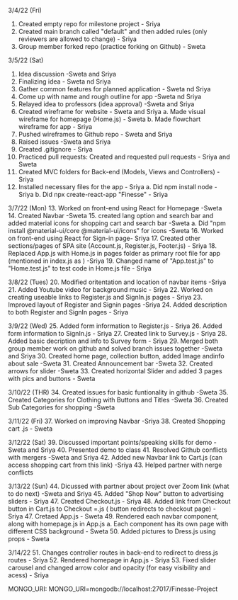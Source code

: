 3/4/22 (Fri)
1. Created empty repo for milestone project - Sriya
2. Created main branch called "default" and then added rules (only reviewers are allowed to change) - Sriya
3. Group member forked repo (practice forking on Github) - Sweta


3/5/22 (Sat)
1. Idea discussion -Sweta and Sriya
2. Finalizing idea - Sweta nd Sriya
3. Gather common features for planned application - Sweta nd Sriya
4. Come up with name and rough outline for app -Sweta nd Sriya
5. Relayed idea to professors (idea approval) -Sweta and Sriya
6. Created wireframe for website - Sweta and Sriya
    a. Made visual wireframe for homepage (Home.js) - Sweta
    b. Made  flowchart wireframe for app - Sriya
7. Pushed wireframes to Github repo - Sweta and Sriya
8. Raised issues -Sweta and Sriya
9. Created .gitignore - Sriya
10. Practiced pull requests: Created and requested pull requests - Sriya and Sweta
11. Created MVC folders for Back-end (Models, Views and Controllers) - Sriya
12. Installed necessary files for the app - Sriya
     a. Did npm install node - Sriya
     b. Did npx create-react-app "Finesse" - Sriya

3/7/22 (Mon)
13. Worked on front-end using React for Homepage -Sweta
14. Created Navbar -Sweta
15. created lang option and search bar and added material icons for shopping cart and search bar -Sweta
        a. Did "npm install @material-ui/core @material-ui/icons" for icons -Sweta
16. Worked on front-end using React for Sign-in page- Sriya
17. Created other sections/pages of SPA site (Account.js, Register.js, Footer.js) - Sriya
18. Replaced App.js with Home.js in pages folder as primary root file for app (mentioned in index.js as <Home />) -Sriya
19. Changed name of "App.test.js" to "Home.test.js" to test code in Home.js file - Sriya 

3/8/22 (Tues)
20. Modified oritentation and location of navbar items -Sriya 
21. Added Youtube video for background music - Sriya
22. Worked on creating useable links to Register.js and SignIn.js pages - Sriya 
23. Improved layout of Register and Signin pages -Sriya
24. Added description to both Register and SignIn pages - Sriya 

3/9/22 (Wed)
25. Added form information to Register.js - Sriya
26. Added form information to SignIn.js - Sriya
27. Created link to Survey.js - Sriya
28. Added basic decription and info to Survey form - Sriya
29. Merged both group member work on github and solved branch issues together -Sweta and Sriya
30. Created home page, collection button, added Image andinfo about sale -Sweta
31. Created Announcement bar -Sweta
32. Created arrows for slider -Sweta
33. Created horizontal Slider and added 3 pages with pics and buttons - Sweta

3/10/22 (THR)
34. Created issues for basic funtionality in github -Sweta
35. Created Categories for Clothing with Buttons and Titles -Sweta
36. Created Sub Categories for shopping -Sweta

3/11/22 (Fri)
37. Worked on improving Navbar -Sriya 
38. Created Shopping cart .js - Sweta

3/12/22 (Sat)
39. Discussed important points/speaking skills for demo -Sweta and Sriya
40. Presented demo to class
41. Resolved Github conflicts with mergers -Sweta and Sriya
42. Added new Navbar link to Cart.js (can access shopping cart from this link) -Sriya
43. Helped partner with nerge conflicts 

3/13/22 (Sun)
44. Dicussed with partner about project over Zoom link (what to do next) -Sweta and Sriya
45. Added "Shop Now" button to advertising sliders - Sriya 
47. Created Checkout.js - Sriya
48. Added link from Checkout button in Cart.js to Checkout =.js ( button redirects to checkout page) - Sriya
47. Cretaed App.js - Sweta
49. Rendered each navbar component, along with homepage.js in App.js 
    a. Each component has its own page with different CSS background - Sweta
50. Added pictures to Dress.js using props - Sweta


3/14/22
51. Changes controller routes in back-end to redirect to dress.js routes - Sriya 
52. Rendered homepage in App.js - Sriya 
53. Fixed slider carousel and changed arrow color and opacity (for easy visibility and acess) - Sriya




MONGO_URI: MONGO_URI=mongodb://localhost:27017/Finesse-Project
